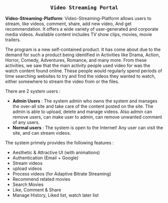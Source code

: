 <br />
<p align="center">

  <h3 align="center"><samp>Video Streaming Portal</samp></h3>

</p>


**Video-Streaming-Platform**: Video-Streaming-Platform allows users to stream, like videos, comment, share, add new video, And get recommendation. It offers a wide variety of user-generated and corporate media videos. Available content includes TV show clips, movies, movie trailers. 

The program is a new self-contained product. It has come about due to the demand for such a product being identified in Activities like Drama, Action, Horror, Comedy, Adventures, Romance, and many more. From these activities, we saw that the main activity people used video for was the watch content found online. These people would regularly spend periods of time searching websites to try and find the videos they wanted to watch, either somewhere to stream the video from or the files.


There are 2 system users :
* <b>Admin Users</b> : The system admin who  owns the system and manages the over-all site and take care of the content posted on the site. The admin is able to upload, delete and manage videos. Also admin can remove users, can make user to admin, can remove unwanted comment of any users.
* <b>Normal users</b> : The system is open to the Internet! Any user can visit the site, and can stream videos. 

The system primely provides the following features :
* Aesthetic & Attractive UI (with animations)
* Authentication (Email + Google)
* Stream videos
* upload videos
* Process videos (for Adaptive Bitrate Streaming)
* Recommend related movies
* Search Movies
* Like, Comment & Share
* Manage History, Liked list, watch later list
